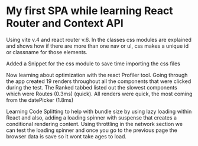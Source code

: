 # My first SPA while learning React Router and Context API

Using vite v.4 and react router v.6. In the classes css modules are explained and shows how if there are more than one nav or ul, css makes a unique id or classname for those elements.

Added a Snippet for the css module to save time importing the css files

Now learning about optimization with the react Profiler tool. Going through the app created 19 renders throughout all the components that were clicked during the test. The Ranked tabbed listed out the slowest components which were Routes (0.3ms) (quick). All renders were quick, the most coming from the datePicker (1.8ms)

Learning Code Splitting to help with bundle size by using lazy loading within React and also, adding a loading spinner with suspense that creates a conditional rendering content. Using throttling in the network section we can test the loading spinner and once you go to the previous page the browser data is save so it wont take ages to load.
